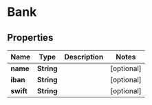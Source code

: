 
# Bank

## Properties
Name | Type | Description | Notes
------------ | ------------- | ------------- | -------------
**name** | **String** |  |  [optional]
**iban** | **String** |  |  [optional]
**swift** | **String** |  |  [optional]




